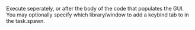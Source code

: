 Execute seperately, or after the body of the code that populates the GUI. You may optionally specify which library/window to add a keybind tab to in the task.spawn.
